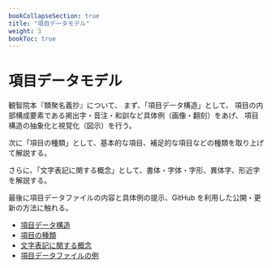 ```yaml
---
bookCollapseSection: true
title: "項目データモデル"
weight: 3
bookToc: true
---
```


# 項目データモデル

観智院本『類聚名義抄』について、
まず、「項目データ構造」として、
項目の内部構成要素である掲出字・音注・和訓など具体例（画像・翻刻）をあげ、
項目構造の抽象化と視覚化（図示）を行う。

次に「項目の種類」として、基本的な項目、補足的な項目などの種類を取り上げて解説する。

さらに、「文字表記に関する概念」として、書体・字体・字形、異体字、形近字を解説する。

最後に項目データファイルの内容と具体例の提示、GitHub を利用した公開・更新の方法に触れる。

- [項目データ構造](./03-01-data-structure/)
- [項目の種類](./03-02-types-of-entries/)
- [文字表記に関する概念](./03-03-concepts-char/)
- [項目データファイルの例](./03-04-data-example/)

